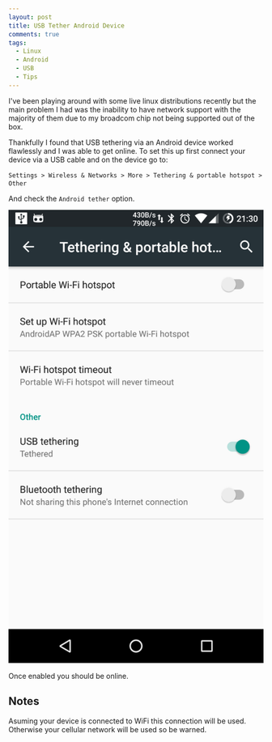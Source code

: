 ```yaml
---
layout: post
title: USB Tether Android Device
comments: true
tags:
  - Linux
  - Android
  - USB
  - Tips
---
```


I've been playing around with some live linux distributions recently but the main problem I had was the inability to have network support with the majority of them due to my broadcom chip not being supported out of the box. 

Thankfully I found that USB tethering via an Android device worked flawlessly and I was able to get online. To set this up first connect your device via a USB cable and on the device go to:


```
Settings > Wireless & Networks > More > Tethering & portable hotspot > Other
```

And check the `Android tether` option.

![Android tethering options](/assets/img/posts/android-tether-1.png)

Once enabled you should be online.

## Notes

Asuming your device is connected to WiFi this connection will be used. Otherwise your cellular network will be used so be warned.